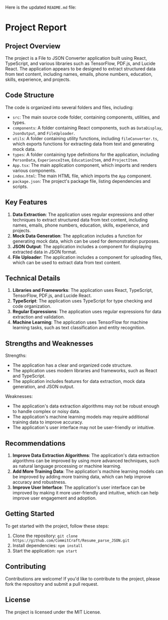 

Here is the updated `README.md` file:


# Project Report

## Project Overview

The project is a File to JSON Converter application built using React, TypeScript, and various libraries such as TensorFlow, PDF.js, and Lucide React. The application appears to be designed to extract structured data from text content, including names, emails, phone numbers, education, skills, experience, and projects.

## Code Structure

The code is organized into several folders and files, including:

* `src`: The main source code folder, containing components, utilities, and types.
* `components`: A folder containing React components, such as `DataDisplay`, `JsonOutput`, and `FileUploader`.
* `utils`: A folder containing utility functions, including `fileConverter.ts`, which exports functions for extracting data from text and generating mock data.
* `types`: A folder containing type definitions for the application, including `PersonData`, `ExperienceItem`, `EducationItem`, and `ProjectItem`.
* `App.tsx`: The main application component, which imports and renders various components.
* `index.html`: The main HTML file, which imports the `App` component.
* `package.json`: The project's package file, listing dependencies and scripts.

## Key Features

1. **Data Extraction**: The application uses regular expressions and other techniques to extract structured data from text content, including names, emails, phone numbers, education, skills, experience, and projects.
2. **Mock Data Generation**: The application includes a function for generating mock data, which can be used for demonstration purposes.
3. **JSON Output**: The application includes a component for displaying extracted data in JSON format.
4. **File Uploader**: The application includes a component for uploading files, which can be used to extract data from text content.

## Technical Details

1. **Libraries and Frameworks**: The application uses React, TypeScript, TensorFlow, PDF.js, and Lucide React.
2. **TypeScript**: The application uses TypeScript for type checking and code organization.
3. **Regular Expressions**: The application uses regular expressions for data extraction and validation.
4. **Machine Learning**: The application uses TensorFlow for machine learning tasks, such as text classification and entity recognition.

## Strengths and Weaknesses

Strengths:

* The application has a clear and organized code structure.
* The application uses modern libraries and frameworks, such as React and TypeScript.
* The application includes features for data extraction, mock data generation, and JSON output.

Weaknesses:

* The application's data extraction algorithms may not be robust enough to handle complex or noisy data.
* The application's machine learning models may require additional training data to improve accuracy.
* The application's user interface may not be user-friendly or intuitive.

## Recommendations

1. **Improve Data Extraction Algorithms**: The application's data extraction algorithms can be improved by using more advanced techniques, such as natural language processing or machine learning.
2. **Add More Training Data**: The application's machine learning models can be improved by adding more training data, which can help improve accuracy and robustness.
3. **Improve User Interface**: The application's user interface can be improved by making it more user-friendly and intuitive, which can help improve user engagement and adoption.

## Getting Started

To get started with the project, follow these steps:

1. Clone the repository: `git clone https://github.com/CommitCraft/Resume_parse_JSON.git`
2. Install dependencies: `npm install`
3. Start the application: `npm start`

## Contributing

Contributions are welcome! If you'd like to contribute to the project, please fork the repository and submit a pull request.

## License

The project is licensed under the MIT License.
